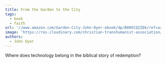 ```yaml
---
title: From the Garden to the City
tags:
  - book
  - faith
url: '//www.amazon.com/Garden-City-John-Dyer-ebook/dp/B005CQ2ZE6/ref=as_li_ss_tl?crid=8KUFP84177IY&keywords=from+the+garden+to+the+city&qid=1556589094&s=digital-text&sprefix=from+the+garden+t,digital-text,135&sr=1-1&linkCode=ll1&tag=micahredding-20&linkId=2e626f006d62989d76ba2accfa8097f4&language=en_US'
image: 'https://res.cloudinary.com/christian-transhumanist-association/image/upload/v1757363285/books/41kKvyihYPL.jpg'
authors:
  - John Dyer
---
```

Where does technology belong in the biblical story of redemption?
